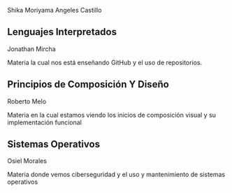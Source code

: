 Shika Moriyama Angeles Castillo

## Lenguajes Interpretados 

Jonathan Mircha

Materia la cual nos está enseñando GitHub y el uso de repositorios.

## Principios de Composición Y Diseño

Roberto Melo

Materia en la cual estamos viendo los inicios de composición visual y su implementación funcional 

## Sistemas Operativos

Osiel Morales

Materia donde vemos ciberseguridad y el uso y mantenimiento de sistemas operativos
